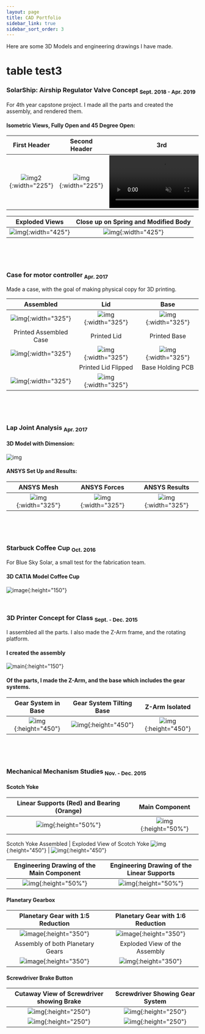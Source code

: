 ```yaml
---
layout: page
title: CAD Portfolio
sidebar_link: true
sidebar_sort_order: 3
---
```


Here are some 3D Models and engineering drawings I have made.

# table test3

### SolarShip: Airship Regulator Valve Concept <sub> Sept. 2018 - Apr. 2019 </sub>
For 4th year capstone project. I made all the parts and created the assembly, and rendered them.

#### Isometric Views, Fully Open and 45 Degree Open:

First Header | Second Header | 3rd
:------------: | :-------------: |:---------------:
![img2](images/portfolio/ss1assemFullOpen.PNG "SolarShip Inventor Rendered Model Front"){:width="225"}  | ![img](/images/portfolio/ss1-45openBackBiew.PNG "SolarShip Inventor Rendered Model Back"){:width="225"}  | <a href="https://gyazo.com/415405b4618acde840b53b577b668791"><video alt="Valve Opening" width="275" muted loop playsinline controls><source src="https://i.gyazo.com/415405b4618acde840b53b577b668791.mp4" type="video/mp4" /></video></a> 

 Exploded Views| Close up on Spring and Modified Body
:------------: | :-------------: 
![img](/images/portfolio/ss1exploded.PNG "SolarShip Inventor Rendered Model Exploded"){:width="425"}  | ![img](/images/portfolio/ss1springCloseUp.JPG "SolarShip Inventor Rendered Model Close Up"){:width="425"} 

<p>&nbsp;</p> 
<p>&nbsp;</p> 

### Case for motor controller <sub> Apr. 2017 </sub>
Made a case, with the goal of making physical copy for 3D printing.

Assembled | Lid | Base
:------------: | :-------------: |:---------------:
![img](/images/portfolio/mcCaseAssem.PNG "3D Solidworks Model Assembled"){:width="325"}  | ![img](/images/portfolio/mcCaseLid.PNG "3D Solidworks Model Lid"){:width="325"}  | ![img](/images/portfolio/mcCaseBase.PNG "3D Solidworks Model Base"){:width="325"} 
Printed Assembled Case | Printed Lid | Printed Base
![img](/images/portfolio/mcPrintedCaseAssem.PNG "Printed Case Assembled"){:width="325"}  | ![img](/images/portfolio/mcPrintedCaseLid.PNG "Printed Case Lid Top View"){:width="325"}  | ![img](/images/portfolio/mcPrintedCaseBase.PNG "Printed Case Base"){:width="325"} 
    | Printed Lid Flipped | Base Holding PCB 
 | ![img](/images/portfolio/mcPrintedCaseFlipped.PNG "Printed Case Bottom View"){:width="325"}  | ![img](/images/portfolio/mcPrintedCasePCB.PNG "Printed Case with PCB it was made for"){:width="325"} 


<p>&nbsp;</p> 
<p>&nbsp;</p> 

### Lap Joint Analysis <sub> Apr. 2017 </sub>

#### 3D Model with Dimension:
![img](/images/portfolio/LapJointModel.PNG "3D Soldiworks Model Lapjoint")

#### ANSYS Set Up and Results:

ANSYS Mesh | ANSYS Forces | ANSYS Results
:------------: | :-------------: |:---------------:
![img](/images/portfolio/LapJointFEAmesh.PNG "ANSYS Model Lapjoint Mesh"){:width="325"} | ![img](/images/portfolio/LapJointFEAforceApp.PNG "ANSYS Model Lapjoint Force"){:width="325"} | ![img](/images/portfolio/LapJointFEAresults.PNG "ANSYS Model Lapjoint Results"){:width="325"}

<p>&nbsp;</p> 
<p>&nbsp;</p> 

### Starbuck Coffee Cup <sub> Oct. 2016 </sub>
For Blue Sky Solar, a small test for the fabrication team.

#### 3D CATIA Model Coffee Cup
![image](/images/portfolio/coffee-cup.PNG "CATIA Coffee Cup Model"){:height="150"}


<p>&nbsp;</p> 

### 3D Printer Concept for Class <sub> Sept. - Dec. 2015 </sub>
I assembled all the parts. I also made the Z-Arm frame, and the rotating platform.

#### I created the assembly       
![main](/images/portfolio/3DprinterAssem.PNG "3D Printer Assembled" ){:height="150"} 

#### Of the parts, I made the Z-Arm, and the base which includes the gear systems.

Gear System in Base | Gear System Tilting Base | Z-Arm Isolated
:-----------------: | :----------------------: | :---------------:
![img](/images/portfolio/3DprinterBaseGearSystem.PNG "System for the Base" ){:height="450"} | ![img](/images/portfolio/3DprinterBaseTiltGearSystem.PNG "System for tilting the Base" ){:height="450"} | ![img](/images/portfolio/3DprinterZarmSep.PNG "Z-Arm Alone" ){:height="450"}

<p>&nbsp;</p> 
<p>&nbsp;</p>

### Mechanical Mechanism Studies <sub> Nov. - Dec. 2015 </sub>

#### Scotch Yoke

Linear Supports (Red) and Bearing (Orange) | Main Component
:------------: | :-------------: 
![img](/images/portfolio/MMSscotchyokeBearingSupport.PNG "Linear Supports (Red) and Bearing (Orange)" ){:height="50%"} | ![img](/images/portfolio/MMSscotchyokeLinear.PNG "Main Component" ){:height="50%"}

Scotch Yoke Assembled | Exploded View of Scotch Yoke
![img](/images/portfolio/MMSscotchyokeAssem.PNG "Scotch Yoke Assembled" ){:height="450"} | ![img](/images/portfolio/MMSscotchyokeAssemEngdiagram.png "Engineering Drawing of the Assembly" ){:height="450"}

Engineering Drawing of the Main Component | Engineering Drawing of the Linear Supports
:------------: | :-------------: 
![img](/images/portfolio/MMSscotchyokeSupportEngdiagram.png "Engineering Drawing of the Linear Supports" ){:height="50%"} | ![img](/images/portfolio/MMSscotchyokeLineaEngdiagram.png "Engineering Drawing of the Main Component" ){:height="50%"}

#### Planetary Gearbox

Planetary Gear with 1:5 Reduction | Planetary Gear with 1:6 Reduction
:-------------------------------: | :-------------: 
![image](/images/portfolio/MMSplanetary1-5.PNG "Solidworks Model Planetary Gear 1:5 "){:height="350"} | ![image](/images/portfolio/MMSplanetary1-6.PNG "Solidworks Model Planetary Gear 1:6 "){:height="350"}
Assembly of both Planetary Gears | Exploded View of the Assembly
![image](/images/portfolio/MMSplanetaryCombined.PNG "Solidworks Model Planetary Gear Combined"){:height="350"} | ![img](/images/portfolio/MMSplanetaryGearAssemtEngdiagram.png "Solidworks Model Planetary Gear Combined Exploded View" ){:height="350"}

#### Screwdriver Brake Button

Cutaway View of Screwdriver showing Brake | Screwdriver Showing Gear System
:---------------------------------------: | :-------------: 
![img](/images/portfolio/MMSscrewdriveAssem.PNG ){:height="250"} | ![img](/images/portfolio/MMSscrewdriveAssemTransparant.PNG ){:height="250"}
![img](/images/portfolio/MMSscrewdriveAssemSpringEngdiagram.png  ){:height="250"} | ![img](/images/portfolio/MMSscrewdriveShaftEngdiagram.png ){:height="250"}
